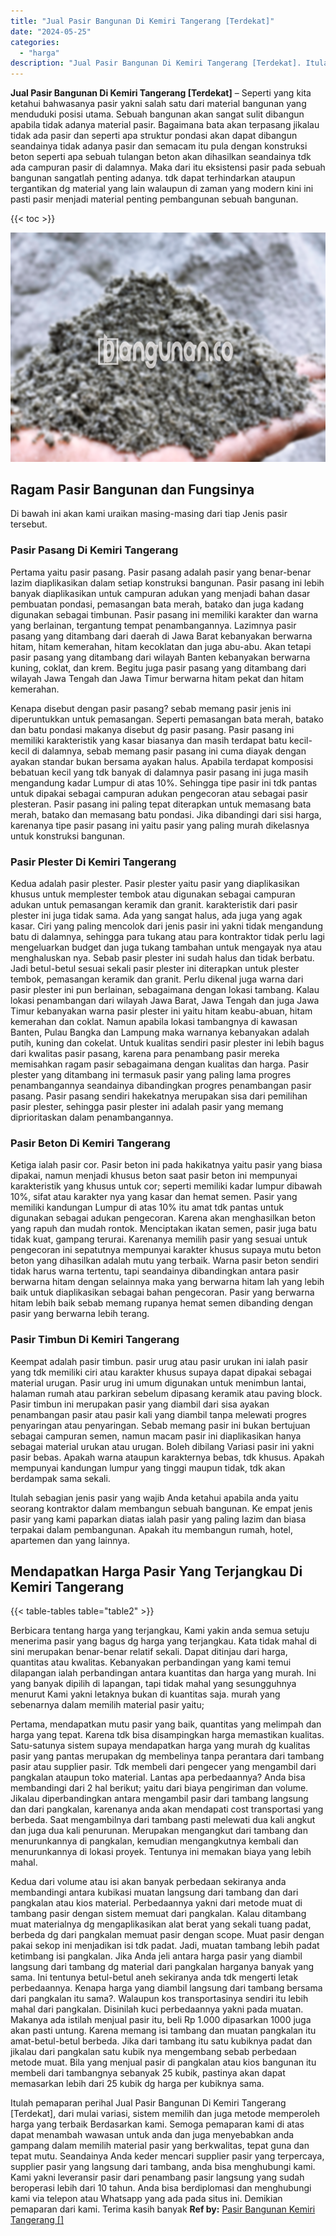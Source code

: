 ```yaml
---
title: "Jual Pasir Bangunan Di Kemiri Tangerang [Terdekat]"
date: "2024-05-25"
categories: 
  - "harga"
description: "Jual Pasir Bangunan Di Kemiri Tangerang [Terdekat]. Itulah pemaparan perihal Jual Pasir Bangunan Di Kemiri Tangerang [Terdekat], dari mulai variasi, sistem..."
---
```


**Jual Pasir Bangunan Di Kemiri Tangerang \[Terdekat\]** – Seperti yang kita ketahui bahwasanya pasir yakni salah satu dari material bangunan yang menduduki posisi utama. Sebuah bangunan akan sangat sulit dibangun apabila tidak adanya material pasir. Bagaimana bata akan terpasang jikalau tidak ada pasir dan seperti apa struktur pondasi akan dapat dibangun seandainya tidak adanya pasir dan semacam itu pula dengan konstruksi beton seperti apa sebuah tulangan beton akan dihasilkan seandainya tdk ada campuran pasir di dalamnya. Maka dari itu eksistensi pasir pada sebuah bangunan sangatlah penting adanya. tdk dapat terhindarkan ataupun tergantikan dg material yang lain walaupun di zaman yang modern kini ini pasti pasir menjadi material penting pembangunan sebuah bangunan.

{{< toc >}}

![Jual Pasir Bangunan Di Kemiri Tangerang [Terdekat]](/images/jual-pasir-bangunan-53.png)

## Ragam Pasir Bangunan dan Fungsinya

Di bawah ini akan kami uraikan masing-masing dari tiap Jenis pasir tersebut.

### Pasir Pasang Di Kemiri Tangerang

Pertama yaitu pasir pasang. Pasir pasang adalah pasir yang benar-benar lazim diaplikasikan dalam setiap konstruksi bangunan. Pasir pasang ini lebih banyak diaplikasikan untuk campuran adukan yang menjadi bahan dasar pembuatan pondasi, pemasangan bata merah, batako dan juga kadang digunakan sebagai timbunan. Pasir pasang ini memiliki karakter dan warna yang berlainan, tergantung tempat penambangannya. Lazimnya pasir pasang yang ditambang dari daerah di Jawa Barat kebanyakan berwarna hitam, hitam kemerahan, hitam kecoklatan dan juga abu-abu. Akan tetapi pasir pasang yang ditambang dari wilayah Banten kebanyakan berwarna kuning, coklat, dan krem. Begitu juga pasir pasang yang ditambang dari wilayah Jawa Tengah dan Jawa Timur berwarna hitam pekat dan hitam kemerahan.

Kenapa disebut dengan pasir pasang? sebab memang pasir jenis ini diperuntukkan untuk pemasangan. Seperti pemasangan bata merah, batako dan batu pondasi makanya disebut dg pasir pasang. Pasir pasang ini memiliki karakteristik yang kasar biasanya dan masih terdapat batu kecil-kecil di dalamnya, sebab memang pasir pasang ini cuma diayak dengan ayakan standar bukan bersama ayakan halus. Apabila terdapat komposisi bebatuan kecil yang tdk banyak di dalamnya pasir pasang ini juga masih mengandung kadar Lumpur di atas 10%. Sehingga tipe pasir ini tdk pantas untuk dipakai sebagai campuran adukan pengecoran atau sebagai pasir plesteran. Pasir pasang ini paling tepat diterapkan untuk memasang bata merah, batako dan memasang batu pondasi. Jika dibandingi dari sisi harga, karenanya tipe pasir pasang ini yaitu pasir yang paling murah dikelasnya untuk konstruksi bangunan.

### Pasir Plester Di Kemiri Tangerang

Kedua adalah pasir plester. Pasir plester yaitu pasir yang diaplikasikan khusus untuk memplester tembok atau digunakan sebagai campuran adukan untuk pemasangan keramik dan granit. karakteristik dari pasir plester ini juga tidak sama. Ada yang sangat halus, ada juga yang agak kasar. Ciri yang paling mencolok dari jenis pasir ini yakni tidak mengandung batu di dalamnya, sehingga para tukang atau para kontraktor tidak perlu lagi mengeluarkan budget dan juga tukang tambahan untuk mengayak nya atau menghaluskan nya. Sebab pasir plester ini sudah halus dan tidak berbatu. Jadi betul-betul sesuai sekali pasir plester ini diterapkan untuk plester tembok, pemasangan keramik dan granit. Perlu dikenal juga warna dari pasir plester ini pun berlainan, sebagaimana dengan lokasi tambang. Kalau lokasi penambangan dari wilayah Jawa Barat, Jawa Tengah dan juga Jawa Timur kebanyakan warna pasir plester ini yaitu hitam keabu-abuan, hitam kemerahan dan coklat. Namun apabila lokasi tambangnya di kawasan Banten, Pulau Bangka dan Lampung maka warnanya kebanyakan adalah putih, kuning dan cokelat. Untuk kualitas sendiri pasir plester ini lebih bagus dari kwalitas pasir pasang, karena para penambang pasir mereka memisahkan ragam pasir sebagaimana dengan kualitas dan harga. Pasir plester yang ditambang ini termasuk pasir yang paling lama progres penambangannya seandainya dibandingkan progres penambangan pasir pasang. Pasir pasang sendiri hakekatnya merupakan sisa dari pemilihan pasir plester, sehingga pasir plester ini adalah pasir yang memang diprioritaskan dalam penambangannya.

### Pasir Beton Di Kemiri Tangerang

Ketiga ialah pasir cor. Pasir beton ini pada hakikatnya yaitu pasir yang biasa dipakai, namun menjadi khusus beton saat pasir beton ini mempunyai karakteristik yang khusus untuk cor; seperti memiliki kadar lumpur dibawah 10%, sifat atau karakter nya yang kasar dan hemat semen. Pasir yang memiliki kandungan Lumpur di atas 10% itu amat tdk pantas untuk digunakan sebagai adukan pengecoran. Karena akan menghasilkan beton yang rapuh dan mudah rontok. Menciptakan ikatan semen, pasir juga batu tidak kuat, gampang terurai. Karenanya memilih pasir yang sesuai untuk pengecoran ini sepatutnya mempunyai karakter khusus supaya mutu beton beton yang dihasilkan adalah mutu yang terbaik. Warna pasir beton sendiri tidak harus warna tertentu, tapi seandainya dibandingkan antara pasir berwarna hitam dengan selainnya maka yang berwarna hitam lah yang lebih baik untuk diaplikasikan sebagai bahan pengecoran. Pasir yang berwarna hitam lebih baik sebab memang rupanya hemat semen dibanding dengan pasir yang berwarna lebih terang.

### Pasir Timbun Di Kemiri Tangerang

Keempat adalah pasir timbun. pasir urug atau pasir urukan ini ialah pasir yang tdk memiliki ciri atau karakter khusus supaya dapat dipakai sebagai material urugan. Pasir urug ini umum digunakan untuk menimbun lantai, halaman rumah atau parkiran sebelum dipasang keramik atau paving block. Pasir timbun ini merupakan pasir yang diambil dari sisa ayakan penambangan pasir atau pasir kali yang diambil tanpa melewati progres penyaringan atau penyaringan. Sebab memang pasir ini bukan bertujuan sebagai campuran semen, namun macam pasir ini diaplikasikan hanya sebagai material urukan atau urugan. Boleh dibilang Variasi pasir ini yakni pasir bebas. Apakah warna ataupun karakternya bebas, tdk khusus. Apakah mempunyai kandungan lumpur yang tinggi maupun tidak, tdk akan berdampak sama sekali.

Itulah sebagian jenis pasir yang wajib Anda ketahui apabila anda yaitu seorang kontraktor dalam membangun sebuah bangunan. Ke empat jenis pasir yang kami paparkan diatas ialah pasir yang paling lazim dan biasa terpakai dalam pembangunan. Apakah itu membangun rumah, hotel, apartemen dan yang lainnya.

## Mendapatkan Harga Pasir Yang Terjangkau Di Kemiri Tangerang

{{< table-tables table="table2" >}}

Berbicara tentang harga yang terjangkau, Kami yakin anda semua setuju menerima pasir yang bagus dg harga yang terjangkau. Kata tidak mahal di sini merupakan benar-benar relatif sekali. Dapat ditinjau dari harga, quantitas atau kwalitas. Kebanyakan perbandingan yang kami temui dilapangan ialah perbandingan antara kuantitas dan harga yang murah. Ini yang banyak dipilih di lapangan, tapi tidak mahal yang sesungguhnya menurut Kami yakni letaknya bukan di kuantitas saja. murah yang sebenarnya dalam memilih material pasir yaitu;

Pertama, mendapatkan mutu pasir yang baik, quantitas yang melimpah dan harga yang tepat. Karena tdk bisa disampingkan harga memastikan kualitas. Satu-satunya sistem supaya mendapatkan harga yang murah dg kualitas pasir yang pantas merupakan dg membelinya tanpa perantara dari tambang pasir atau supplier pasir. Tdk membeli dari pengecer yang mengambil dari pangkalan ataupun toko material. Lantas apa perbedaannya? Anda bisa membandingi dari 2 hal berikut; yaitu dari biaya pengiriman dan volume. Jikalau diperbandingkan antara mengambil pasir dari tambang langsung dan dari pangkalan, karenanya anda akan mendapati cost transportasi yang berbeda. Saat mengambilnya dari tambang pasti melewati dua kali angkut dan juga dua kali penurunan. Merupakan mengangkut dari tambang dan menurunkannya di pangkalan, kemudian mengangkutnya kembali dan menurunkannya di lokasi proyek. Tentunya ini memakan biaya yang lebih mahal.

Kedua dari volume atau isi akan banyak perbedaan sekiranya anda membandingi antara kubikasi muatan langsung dari tambang dan dari pangkalan atau kios material. Perbedaannya yakni dari metode muat di tambang pasir dengan sistem memuat dari pangkalan. Kalau ditambang muat materialnya dg mengaplikasikan alat berat yang sekali tuang padat, berbeda dg dari pangkalan memuat pasir dengan scope. Muat pasir dengan pakai sekop ini menjadikan isi tdk padat. Jadi, muatan tambang lebih padat ketimbang isi pangkalan. Jika Anda jeli antara harga pasir yang diambil langsung dari tambang dg material dari pangkalan harganya banyak yang sama. Ini tentunya betul-betul aneh sekiranya anda tdk mengerti letak perbedaannya. Kenapa harga yang diambil langsung dari tambang bersama dari pangkalan itu sama?. Walaupun kos transportasinya sendiri itu lebih mahal dari pangkalan. Disinilah kuci perbedaannya yakni pada muatan. Makanya ada istilah menjual pasir itu, beli Rp 1.000 dipasarkan 1000 juga akan pasti untung. Karena memang isi tambang dan muatan pangkalan itu amat-betul-betul berbeda. Jika dari tambang itu satu kubiknya padat dan jikalau dari pangkalan satu kubik nya mengembang sebab perbedaan metode muat. Bila yang menjual pasir di pangkalan atau kios bangunan itu membeli dari tambangnya sebanyak 25 kubik, pastinya akan dapat memasarkan lebih dari 25 kubik dg harga per kubiknya sama.

Itulah pemaparan perihal Jual Pasir Bangunan Di Kemiri Tangerang \[Terdekat\], dari mulai variasi, sistem memilih dan juga metode memperoleh harga yang terbaik Berdasarkan kami. Semoga pemaparan kami di atas dapat menambah wawasan untuk anda dan juga menyebabkan anda gampang dalam memilih material pasir yang berkwalitas, tepat guna dan tepat mutu. Seandainya Anda keder mencari supplier pasir yang terpercaya, supplier pasir yang langsung dari tambang, anda bisa menghubungi kami. Kami yakni leveransir pasir dari penambang pasir langsung yang sudah beroperasi lebih dari 10 tahun. Anda bisa berdiplomasi dan menghubungi kami via telepon atau Whatsapp yang ada pada situs ini. Demikian pemaparan dari kami. Terima kasih banyak
**Ref by:** [Pasir Bangunan Kemiri Tangerang []](https://id.wikipedia.org/wiki/Pasir)
